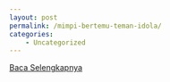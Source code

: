 ```yaml
---
layout: post
permalink: /mimpi-bertemu-teman-idola/
categories:
    - Uncategorized
---
```


[Baca Selengkapnya](/08)